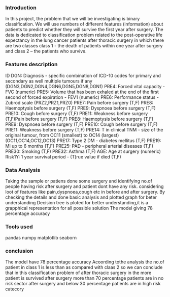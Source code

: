 ### Introduction
In this project, the problem that we will be investigating is binary classification.
We will use numbers of different features (information) about patients to predict whether they will survive the first year after surgery.
The data is dedicated to classification problem related to the post-operative life expectancy in the lung cancer patients after thoracic surgery in which there are two classes class 1 - the death of patients within one year after surgery and class 2 – the patients who survive.

### Features description
ID
DGN: Diagnosis - specific combination of ICD-10 codes for primary and secondary as well multiple tumours if any (DGN3,DGN2,DGN4,DGN6,DGN5,DGN8,DGN1)
PRE4: Forced vital capacity - FVC (numeric)
PRE5: Volume that has been exhaled at the end of the first second of forced expiration - FEV1 (numeric)
PRE6: Performance status - Zubrod scale (PRZ2,PRZ1,PRZ0)
PRE7: Pain before surgery (T,F)
PRE8: Haemoptysis before surgery (T,F)
PRE9: Dyspnoea before surgery (T,F)
PRE10: Cough before surgery (T,F)
PRE11: Weakness before surgery (T,F)Pain before surgery (T,F)
PRE8: Haemoptysis before surgery (T,F)
PRE9: Dyspnoea before surgery (T,F)
PRE10: Cough before surgery (T,F)
PRE11: Weakness before surgery (T,F)
PRE14: T in clinical TNM - size of the original tumour, from OC11 (smallest) to OC14 (largest) (OC11,OC14,OC12,OC13)
PRE17: Type 2 DM - diabetes mellitus (T,F)
PRE19: MI up to 6 months (T,F)
PRE25: PAD - peripheral arterial diseases (T,F)
PRE30: Smoking (T,F)
PRE32: Asthma (T,F)
AGE: Age at surgery (numeric)
Risk1Y: 1 year survival period - (T)rue value if died (T,F)

### Data Analysis
Taking the sample or patiens done some surgery and identifying no.of people having risk after surgery and patient dont have any risk.
considering loot of features like pain,dyspnoea,cough etc in before and after surgery.
By checking the details and done basic analysis and plotted graph for beter understanding
Decision tree is ploted for better understanding,it is a grapphical representation for all possible solution
The model giving 78 percentage accuracy
### Tools used
pandas
numpy
matplotlib
seaborn
### conclusion
The model have 78 percentage accuracy
Acoording tothe analysis the no.of patient in class 1 is less than as compared with claas 2
so we can conclude that in this classification problem of after thoracic surgery in the more patient is survived after surgery
more than 70 percentage patients are in no risk sector after surgery and below 30 percentage patients are in high risk catecory


